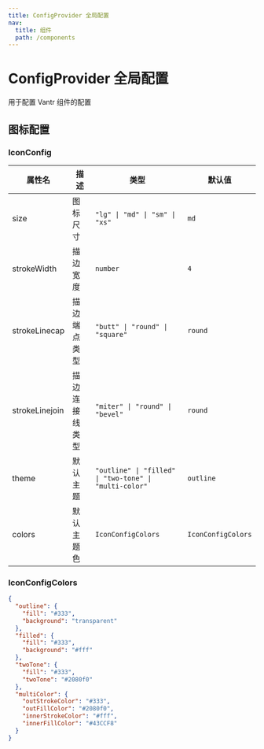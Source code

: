 ```yaml
---
title: ConfigProvider 全局配置
nav:
  title: 组件
  path: /components
---
```


# ConfigProvider 全局配置

用于配置 Vantr 组件的配置

<API />

## 图标配置

### IconConfig

| 属性名         | 描述           | 类型                                                   | 默认值             |
| -------------- | -------------- | ------------------------------------------------------ | ------------------ |
| size           | 图标尺寸       | `"lg" \| "md" \| "sm" \| "xs"`                         | `md`               |
| strokeWidth    | 描边宽度       | `number`                                               | `4`                |
| strokeLinecap  | 描边端点类型   | `"butt" \| "round" \| "square"`                        | `round`            |
| strokeLinejoin | 描边连接线类型 | `"miter" \| "round" \| "bevel"`                        | `round`            |
| theme          | 默认主题       | `"outline" \| "filled" \| "two-tone" \| "multi-color"` | `outline`          |
| colors         | 默认主题色     | `IconConfigColors`                                     | `IconConfigColors` |

### IconConfigColors

```json
{
  "outline": {
    "fill": "#333",
    "background": "transparent"
  },
  "filled": {
    "fill": "#333",
    "background": "#fff"
  },
  "twoTone": {
    "fill": "#333",
    "twoTone": "#2080f0"
  },
  "multiColor": {
    "outStrokeColor": "#333",
    "outFillColor": "#2080f0",
    "innerStrokeColor": "#fff",
    "innerFillColor": "#43CCF8"
  }
}
```
